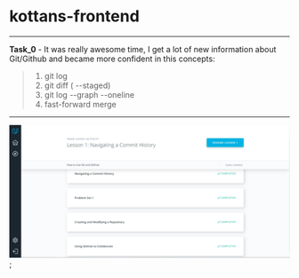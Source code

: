 # kottans-frontend

***********************
**Task_0** - It was really awesome time, I get a lot of new information
about Git/Github and became more confident in this concepts:

> 1. git log 
> 2. git diff ( --staged)
> 3. git log --graph --oneline
> 4. fast-forward merge
***********************

![screenshot](task_00/screenshot-task_0.png);

